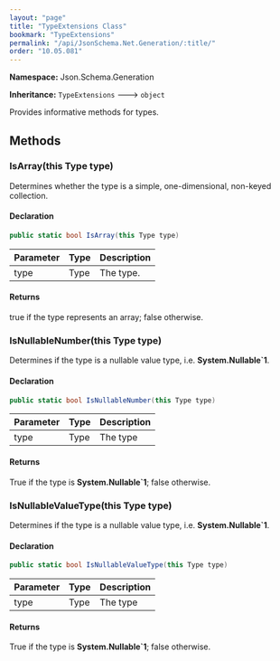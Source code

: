 ```yaml
---
layout: "page"
title: "TypeExtensions Class"
bookmark: "TypeExtensions"
permalink: "/api/JsonSchema.Net.Generation/:title/"
order: "10.05.081"
---
```

**Namespace:** Json.Schema.Generation

**Inheritance:**
`TypeExtensions`
 🡒 
`object`

Provides informative methods for types.

## Methods

### IsArray(this Type type)

Determines whether the type is a simple, one-dimensional, non-keyed collection.

#### Declaration

```c#
public static bool IsArray(this Type type)
```

| Parameter | Type | Description |
|---|---|---|
| type | Type | The type. |


#### Returns

true if the type represents an array; false otherwise.

### IsNullableNumber(this Type type)

Determines if the type is a nullable value type, i.e. **System.Nullable`1**.

#### Declaration

```c#
public static bool IsNullableNumber(this Type type)
```

| Parameter | Type | Description |
|---|---|---|
| type | Type | The type |


#### Returns

True if the type is **System.Nullable`1**; false otherwise.

### IsNullableValueType(this Type type)

Determines if the type is a nullable value type, i.e. **System.Nullable`1**.

#### Declaration

```c#
public static bool IsNullableValueType(this Type type)
```

| Parameter | Type | Description |
|---|---|---|
| type | Type | The type |


#### Returns

True if the type is **System.Nullable`1**; false otherwise.

